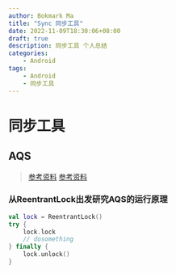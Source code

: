 ```yaml
---
author: Bokmark Ma
title: "Sync 同步工具"
date: 2022-11-09T18:30:06+08:00
draft: true
description: 同步工具 个人总结
categories:
    - Android
tags:
    - Android
    - 同步工具
---
```


# 同步工具

## AQS

> [参考资料](https://tech.meituan.com/2019/12/05/aqs-theory-and-apply.html) [参考资料](https://mp.weixin.qq.com/s?__biz=MjM5NjQ5MTI5OA==&mid=2651749434&idx=3&sn=5ffa63ad47fe166f2f1a9f604ed10091&chksm=bd12a5778a652c61509d9e718ab086ff27ad8768586ea9b38c3dcf9e017a8e49bcae3df9bcc8&scene=38#wechat_redirect)

### 从ReentrantLock出发研究AQS的运行原理

```kotlin
val lock = ReentrantLock()
try {
    lock.lock
    // dosomething
} finally {
    lock.unlock()
}
```